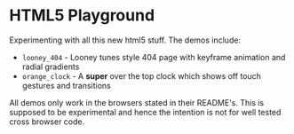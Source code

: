 # HTML5 Playground

Experimenting with all this new html5 stuff. The demos include:

 * `looney_404` - Looney tunes style 404 page with keyframe animation and radial gradients
 * `orange_clock` - A **super** over the top clock which shows off touch gestures and transitions

All demos only work in the browsers stated in their README's. This is supposed to be experimental and hence the intention is not for well tested cross browser code.
